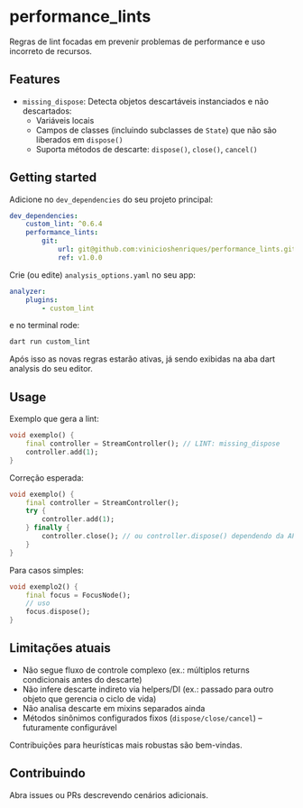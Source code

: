 # performance_lints

Regras de lint focadas em prevenir problemas de performance e uso incorreto de recursos.

## Features

- `missing_dispose`: Detecta objetos descartáveis instanciados e não descartados:
	- Variáveis locais
	- Campos de classes (incluindo subclasses de `State`) que não são liberados em `dispose()`
	- Suporta métodos de descarte: `dispose()`, `close()`, `cancel()`

## Getting started

Adicione no `dev_dependencies` do seu projeto principal:

```yaml
dev_dependencies:
	custom_lint: ^0.6.4
	performance_lints:
		git:
			url: git@github.com:vinicioshenriques/performance_lints.git
			ref: v1.0.0
```

Crie (ou edite) `analysis_options.yaml` no seu app:

```yaml
analyzer:
	plugins:
		- custom_lint
```

e no terminal rode:

```bash
dart run custom_lint
```

Após isso as novas regras estarão ativas, já sendo exibidas na aba dart analysis do seu editor.

## Usage

Exemplo que gera a lint:

```dart
void exemplo() {
	final controller = StreamController(); // LINT: missing_dispose
	controller.add(1);
}
```

Correção esperada:

```dart
void exemplo() {
	final controller = StreamController();
	try {
		controller.add(1);
	} finally {
		controller.close(); // ou controller.dispose() dependendo da API
	}
}
```

Para casos simples:

```dart
void exemplo2() {
	final focus = FocusNode();
	// uso
	focus.dispose();
}
```

## Limitações atuais

- Não segue fluxo de controle complexo (ex.: múltiplos returns condicionais antes do descarte)
- Não infere descarte indireto via helpers/DI (ex.: passado para outro objeto que gerencia o ciclo de vida)
- Não analisa descarte em mixins separados ainda
- Métodos sinônimos configurados fixos (`dispose/close/cancel`) – futuramente configurável

Contribuições para heurísticas mais robustas são bem-vindas.

## Contribuindo

Abra issues ou PRs descrevendo cenários adicionais. 
